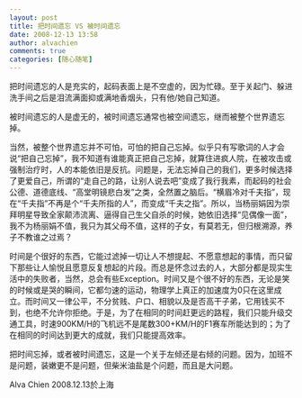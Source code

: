 ```yaml
---
layout: post
title: 把时间遗忘 VS 被时间遗忘
date: 2008-12-13 13:58
author: alvachien
comments: true
categories: [随心随笔]
---
```

<div id="bp-5CD1AA99D25FD840_260-content">

把时间遗忘的人是充实的，起码表面上是不空虚的，因为忙碌。至于关起门、躲进洗手间之后是泪流满面抑或满地香烟头，只有他/她自己知道。

被时间遗忘的人是虚无的，被时间遗忘通常也被空间遗忘，继而被整个世界遗忘掉。

当然，被整个世界遗忘并不可怕，可怕的把自己忘掉。似乎只有写歌词的人才会说“把自己忘掉”，我不知道有谁能真正把自己忘掉，就算住进疯人院，在被攻击或强制治疗时，人的本能依旧是反抗。问题是，无法忘掉自己的我们，更多时候选择了更爱自己，所谓的“走自己的路，让别人说去吧”变成了我行我素，而起码的社会公德、道德底线、“高堂明镜悲白发”之类，全然置之脑后。“横眉冷对千夫指”，现在“千夫指”不再是个“千夫所指的人”，而变成“千夫之指”。所以，当杨丽娟因为崇拜明星导致全家颠沛流离、逼得自己生父自杀的时候，她依旧选择“见偶像一面”，我不为杨丽娟不值，我只为其父母不值，这样的子女，有莫若无，但归根溯源，养子不教谁之过焉？

时间是个很好的东西，它能过滤掉一切让人不想提起、不愿意想起的事情，而只留下那些让人愉悦且愿意反复想起的片段。而总是怀念过去的人，大部分都是现实生活中的失败者，当然，总会有些Exception。时间又是个很不好的东西，无论是笑的时候或是哭的瞬间，它都匀速的运动，物理学上真正的加速度为0只在这里成立。而时间又一律公平，不分贫贱、户口、相貌以及是否高干子弟，它用钱买不到，也绝不允许你拒绝。于是，为了在相同的时间赶更远的路程，我们只能升级交通工具，时速900KM/H的飞机远不是尾数300+KM/H的F1赛车所能达到的；为了在相同的时间达到更大的成就，我们只能提高效率。

把时间忘掉，或者被时间遗忘，这是一个关于左倾还是右倾的问题。因为，加班不是问题，装嫩更不是问题，但柴米油盐是个问题，而且是大问题。

Alva Chien
2008.12.13於上海

</div>

